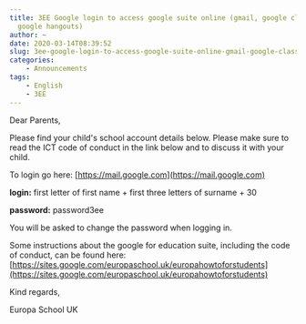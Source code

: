```yaml
---
title: 3EE Google login to access google suite online (gmail, google classroom and
  google hangouts)
author: ~
date: 2020-03-14T08:39:52
slug: 3ee-google-login-to-access-google-suite-online-gmail-google-classroom-and-google-hangouts
categories:
    - Announcements
tags:
    - English
    - 3EE
---
```


Dear Parents, 
 
Please find your child's school account details below. Please make sure to read the ICT code of conduct in the link below and to discuss it with your child. 
 
To login go here: [https://mail.google.com](https://mail.google.com)

**login:** first letter of first name + first three letters of surname + 30

**password:** password3ee
 
You will be asked to change the password when logging in.
 
Some instructions about the google for education suite, including the code of conduct, can be found here: [https://sites.google.com/europaschool.uk/europahowtoforstudents](https://sites.google.com/europaschool.uk/europahowtoforstudents)
 
 
Kind regards,

Europa School UK
